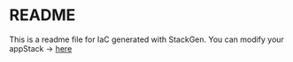 # README
This is a readme file for IaC generated with StackGen.
You can modify your appStack -> [here](http://main.dev.stackgen.com/appstacks/fddd2421-3334-4bbb-b789-4cc6cd620ffb)
